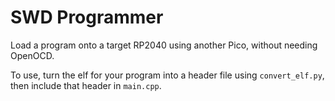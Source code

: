 # SWD Programmer

Load a program onto a target RP2040 using another Pico, without needing OpenOCD.

To use, turn the elf for your program into a header file using `convert_elf.py`, then include that header in `main.cpp`.
